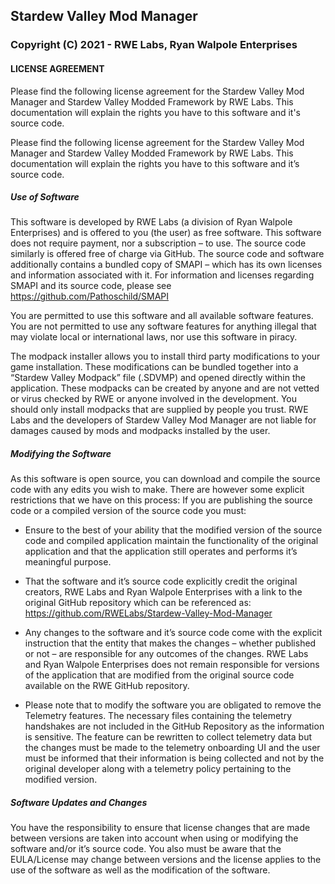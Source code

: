 ## Stardew Valley Mod Manager
### Copyright (C) 2021 - RWE Labs, Ryan Walpole Enterprises

#### LICENSE AGREEMENT
Please find the following license agreement for the Stardew Valley Mod Manager and Stardew Valley Modded Framework by RWE Labs. This documentation will explain the rights you have to this software and it's source code.

Please find the following license agreement for the Stardew Valley Mod Manager and Stardew Valley Modded Framework by RWE Labs. This documentation will explain the rights you have to this software and it’s source code.

##### Use of Software
This software is developed by RWE Labs (a division of Ryan Walpole Enterprises) and is offered to you (the user) as free software. This software does not require payment, nor a subscription – to use. The source code similarly is offered free of charge via GitHub. The source code and software additionally contains a bundled copy of SMAPI – which has its own licenses and information associated with it. For information and licenses regarding SMAPI and its source code, please see https://github.com/Pathoschild/SMAPI 

You are permitted to use this software and all available software features. You are not permitted to use any software features for anything illegal that may violate local or international laws, nor use this software in piracy.

The modpack installer allows you to install third party modifications to your game installation. These modifications can be bundled together into a “Stardew Valley Modpack” file (.SDVMP) and opened directly within the application. These modpacks can be created by anyone and are not vetted or virus checked by RWE or anyone involved in the development. You should only install modpacks that are supplied by people you trust. RWE Labs and the developers of Stardew Valley Mod Manager are not liable for damages caused by mods and modpacks installed by the user.

##### Modifying the Software
As this software is open source, you can download and compile the source code with any edits you wish to make. There are however some explicit restrictions that we have on this process:
If you are publishing the source code or a compiled version of the source code you must:

- Ensure to the best of your ability that the modified version of the source code and compiled application maintain the functionality of the original application and that the application still operates and performs it’s meaningful purpose.

- That the software and it’s source code explicitly credit the original creators, RWE Labs and Ryan Walpole Enterprises with a link to the original GitHub repository which can be referenced as: https://github.com/RWELabs/Stardew-Valley-Mod-Manager

- Any changes to the software and it’s source code come with the explicit instruction that the entity that makes the changes – whether published or not – are responsible for any outcomes of the changes. RWE Labs and Ryan Walpole Enterprises does not remain responsible for versions of the application that are modified from the original source code available on the RWE GitHub repository.

- Please note that to modify the software you are obligated to remove the Telemetry features. The necessary files containing the telemetry handshakes are not included in the GitHub Repository as the information is sensitive. The feature can be rewritten to collect telemetry data but the changes must be made to the telemetry onboarding UI and the user must be informed that their information is being collected and not by the original developer along with a telemetry policy pertaining to the modified version.

##### Software Updates and Changes
You have the responsibility to ensure that license changes that are made between versions are taken into account when using or modifying the software and/or it’s source code. You also must be aware that the EULA/License may change between versions and the license applies to the use of the software as well as the modification of the software.
